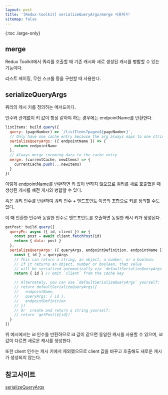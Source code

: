 ```yaml
---
layout: post
title: '[Redux-toolkit] serializeQueryArgs/merge 사용하기'
sitemap: false
---
```


{:toc .large-only}

## merge

Redux Toolkit에서 쿼리를 호출할 때 기존 캐시와 새로 생성된 캐시를 병합할 수 있는 기능이다.

리스트 페이징, 무한 스크롤 등을 구현할 때 사용한다.

## serializeQueryArgs

쿼리의 캐시 키를 정의하는 메서드이다.

인수와 관계없이 키 값이 항상 같아야 하는 경우에는 endpointName를 반환한다.

```js
listItems: build.query({
  query: (pageNumber) => `/listItems?page=${pageNumber}`,
  // Only have one cache entry because the arg always maps to one string
  serializeQueryArgs: ({ endpointName }) => {
    return endpointName
  },
  // Always merge incoming data to the cache entry
  merge: (currentCache, newItems) => {
    currentCache.push(...newItems)
  }
})
```

이렇게 endpointName를 반환하면 키 값이 변하지 않으므로 쿼리를 새로 호출했을 때 생성된 캐시를 예전 캐시와 병합할 수 있다.

혹은 쿼리 인수를 반환하여 쿼리 인수 + 엔드포인트 이름의 조합으로 키를 정의할 수도 있다.

이 때 반환한 인수와 동일한 인수로 엔드포인트를 호출하면 동일한 캐시 키가 생성된다.

```js
getPost: build.query({
  queryFn: async ({ id, client }) => {
    const post = await client.fetchPost(id)
    return { data: post }
  },
  serializeQueryArgs: ({ queryArgs, endpointDefinition, endpointName }) => {
    const { id } = queryArgs
    // This can return a string, an object, a number, or a boolean.
    // If it returns an object, number or boolean, that value
    // will be serialized automatically via `defaultSerializeQueryArgs`
    return { id } // omit `client` from the cache key

    // Alternately, you can use `defaultSerializeQueryArgs` yourself:
    // return defaultSerializeQueryArgs({
    //   endpointName,
    //   queryArgs: { id },
    //   endpointDefinition
    // })
    // Or  create and return a string yourself:
    // return `getPost(${id})`
  }
})
```

위 예시에서는 id 인수를 반환하므로 id 값이 같으면 동일한 캐시를 사용할 수 있으며, id 값이 다르면 새로운 캐시를 생성한다.

또한 client 인수는 캐시 키에서 제외했으므로 client 값을 바꾸고 호출해도 새로운 캐시가 생성되지 않는다.

## 참고사이트

[serializeQueryArgs](https://redux-toolkit.js.org/rtk-query/api/createApi#serializequeryargs-1)
